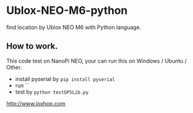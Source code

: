 # Ublox-NEO-M6-python
find location by Ublox NEO M6 with Python language.

## How to work.

This code test on NanoPi NEO, your can run this on Windows / Ubuntu / Other.

 * install pyserial by `pip install pyserial`
 * run ``
 * test by `python testGPSLib.py`
 
http://www.ioxhop.com

